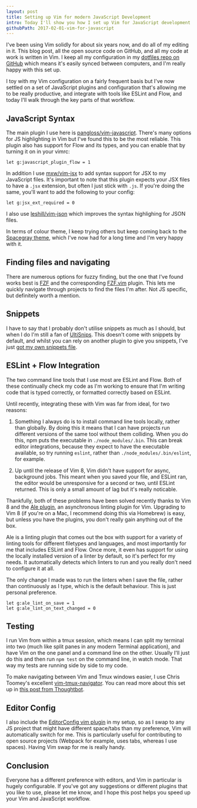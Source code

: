 ```yaml
---
layout: post
title: Setting up Vim for modern JavaScript Development
intro: Today I'll show you how I set up Vim for JavaScript development and show you some of the key parts of my configuration that make it a great environment to write JavaScript, integrating with today's prominent tools such as ESLint and Flow.
githubPath: 2017-02-01-vim-for-javascript
---
```


I've been using Vim solidly for about six years now, and do all of my editing in it. This blog post, all the open source code on GitHub, and all my code at work is written in Vim. I keep all my configuration in my [dotfiles repo on GitHub](http://github.com/jackfranklin/dotfiles) which means it's easily synced between computers, and I'm really happy with this set up.

I toy with my Vim configuration on a fairly frequent basis but I've now settled on a set of JavaScript plugins and configuration that's allowing me to be really productive, and integrate with tools like ESLint and Flow, and today I'll walk through the key parts of that workflow.

## JavaScript Syntax

The main plugin I use here is [pangloss/vim-javascript](http://github.com/pangloss/vim-javascript). There's many options for JS highlighting in Vim but I've found this to be the most reliable. This plugin also has support for Flow and its types, and you can enable that by turning it on in your vimrc:

```viml
let g:javascript_plugin_flow = 1
```

In addition I use [mxw/vim-jsx](http://github.com/mxw/vim-jsx) to add syntax support for JSX to my JavaScript files. It's important to note that this plugin expects your JSX files to have a `.jsx` extension, but often I just stick with `.js`. If you're doing the same, you'll want to add the following to your config:

```viml
let g:jsx_ext_required = 0
```

I also use [leshill/vim-json](http://github.com/leshill/vim-json) which improves the syntax highlighing for JSON files.

In terms of colour theme, I keep trying others but keep coming back to the [Spacegray theme](https://github.com/ajh17/Spacegray.vim), which I've now had for a long time and I'm very happy with it.

## Finding files and navigating

There are numerous options for fuzzy finding, but the one that I've found works best is [FZF](https://github.com/junegunn/fzf) and the corresponding [FZF.vim](http://github.com/junegunn/fzf.vim) plugin. This lets me quickly navigate through projects to find the files I'm after. Not JS specific, but definitely worth a mention.

## Snippets

I have to say that I probably don't utilise snippets as much as I should, but when I do I'm still a fan of [UltiSnips](https://github.com/SirVer/ultisnips). This doesn't come with snippets by default, and whilst you can rely on another plugin to give you snippets, I've just [got my own snippets file](https://github.com/jackfranklin/dotfiles/blob/master/vim/vim/UltiSnips/javascript.snippets).

## ESLint + Flow Integration

The two command line tools that I use most are ESLint and Flow. Both of these continually check my code as I'm working to ensure that I'm writing code that is typed correctly, or formatted correctly based on ESLint.

Until recently, integrating these with Vim was far from ideal, for two reasons:

1. Something I always do is to install command line tools locally, rather than globally. By doing this it means that I can have projects run different versions of the same tool without them colliding. When you do this, npm puts the executable in `./node_modules/.bin`. This can break editor integrations, because they expect to have the executable available, so try running `eslint`, rather than `./node_modules/.bin/eslint`, for example.

2. Up until the release of Vim 8, Vim didn't have support for async, background jobs. This meant when you saved your file, and ESLint ran, the editor would be unresponsive for a second or two, until ESLint returned. This is only a small amount of lag but it's really noticable.

Thankfully, both of these problems have been solved recently thanks to Vim 8 and the [Ale plugin](https://github.com/w0rp/ale), an asynchronous linting plugin for Vim. Upgrading to Vim 8 (if you're on a Mac, I recommend doing this via Homebrew) is easy, but unless you have the plugins, you don't really gain anything out of the box.

Ale is a linting plugin that comes out the box with support for a variety of linting tools for different filetypes and languages, and most importantly for me that includes ESLint and Flow. Once more, it even has support for using the locally installed version of a linter by default, so it's perfect for my needs. It automatically detects which linters to run and you really don't need to configure it at all.

The only change I made was to run the linters when I save the file, rather than continuously as I type, which is the default behaviour. This is just personal preference.

```viml
let g:ale_lint_on_save = 1
let g:ale_lint_on_text_changed = 0
```

## Testing

I run Vim from within a tmux session, which means I can split my terminal into two (much like split panes in any modern Terminal application), and have Vim on the one panel and a command line on the other. Usually I'll just do this and then run `npm test` on the command line, in watch mode. That way my tests are running side by side to my code.

To make navigating between Vim and Tmux windows easier, I use Chris Toomey's excellent [vim-tmux-navigator](https://github.com/christoomey/vim-tmux-navigator). You can read more about this set up in [this post from Thoughtbot](https://robots.thoughtbot.com/seamlessly-navigate-vim-and-tmux-splits).

## Editor Config

I also include the [EditorConfig vim plugin](https://github.com/editorconfig/editorconfig-vim) in my setup, so as I swap to any JS project that might have different space/tabs than my preference, Vim will automatically switch for me. This is particularly useful for contributing to open source projects (Webpack for example, uses tabs, whereas I use spaces). Having Vim swap for me is really handy.

## Conclusion

Everyone has a different preference with editors, and Vim in particular is hugely configurable. If you've got any suggestions or different plugins that you like to use, please let me know, and I hope this post helps you speed up your Vim and JavaScript workflow.

